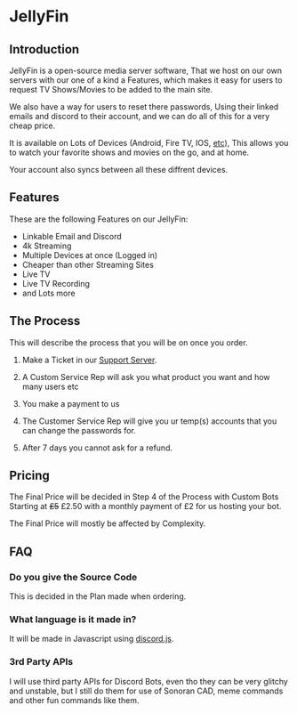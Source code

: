 # JellyFin

## Introduction

JellyFin is a open-source media server software, That we host on our own servers with our one of a kind a Features, which makes it easy for users to request TV Shows/Movies to be added to the main site.

We also have a way for users to reset there passwords, Using their linked emails and discord to their account, and we can do all of this for a very cheap price.

It is available on Lots of Devices (Android, Fire TV, IOS, [etc](https://jellyfin.org/downloads/clients)), This allows you to watch your favorite shows and movies on the go, and at home.

Your account also syncs between all these diffrent devices.

## Features

These are the following Features on our JellyFin:
- Linkable Email and Discord
- 4k Streaming
- Multiple Devices at once (Logged in)
- Cheaper than other Streaming Sites
- Live TV 
- Live TV Recording
- and Lots more

## The Process

This will describe the process that you will be on once you order.

1. Make a Ticket in our [Support Server](https://discord.gg/YHqYJ4V4NF).

2. A Custom Service Rep will ask you what product you want and how many users etc

3. You make a payment to us 

4. The Customer Service Rep will give you ur temp(s) accounts that you can change the passwords for.

5. After 7 days you cannot ask for a refund.

## Pricing 

The Final Price will be decided in Step 4 of the Process with Custom Bots Starting at ~~£5~~ £2.50 with a monthly payment of £2 for us hosting your bot.

The Final Price will mostly be affected by Complexity.

## FAQ

### Do you give the Source Code

This is decided in the Plan made when ordering.

### What language is it made in?

It will be made in Javascript using [discord.js](https://discord.js.org/).

### 3rd Party APIs

I will use third party APIs for Discord Bots, even tho they can be very glitchy and unstable, but I still do them for use of Sonoran CAD, meme commands and other fun commands like them.

